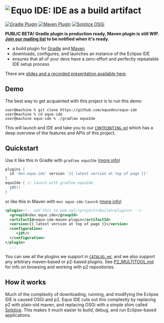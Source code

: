 # <image align="left" src=".github/equo_logo.svg"> Equo IDE: IDE as a build artifact

[![Gradle Plugin](https://img.shields.io/gradle-plugin-portal/v/dev.equo.ide?color=blue&label=gradle%20plugin)](plugin-gradle)
[![Maven Plugin](https://img.shields.io/maven-central/v/dev.equo.ide/equo-ide-maven-plugin?color=blue&label=maven%20plugin)](plugin-maven)
[![Solstice OSGi](https://img.shields.io/maven-central/v/dev.equo.ide/solstice?color=blue&label=solstice%20OSGi)](solstice)

**PUBLIC BETA! Gradle plugin is production ready, Maven plugin is still WIP. [Join our mailing list](https://equo.dev/ide) to be notified when it's ready.**

- a build plugin for [Gradle](plugin-gradle) and [Maven](plugin-maven)
- downloads, configures, and launches an instance of the Eclipse IDE
- ensures that all of your devs have a zero-effort and perfectly repeatable IDE setup process

There are [slides and a recorded presentation available here](https://github.com/equodev/equo-ide/issues/60).

## Demo 

The best way to get acquainted with this project is to run this demo

```console
user@machine % git clone https://github.com/equodev/equo-ide
user@machine % cd equo-ide
user@machine equo-ide % ./gradlew equoIde
```

This will launch and IDE and take you to our [`CONTRIBUTING.md`](CONTRIBUTING.md) which has a deep overview of the features and APIs of this project.

## Quickstart

Use it like this in Gradle with `gradlew equoIde` ([more info](plugin-gradle))

```gradle
plugins {
  id 'dev.equo.ide' version '{{ latest version at top of page }}'
}
equoIde { // launch with gradlew equoIde
  jdt()
}
```

or like this in Maven with `mvn equo-ide:launch` ([more info](plugin-maven))

```xml
<plugin><!-- add this to pom.xml/<project><build><plugins> -->
  <groupId>dev.equo.ide</groupId>
  <artifactId>equo-ide-maven-plugin</artifactId>
  <version>{{ latest version at top of page }}</version>
  <configuration>
     <jdt/>
  </configuration>
</plugin>
  ...
```

You can see all the plugins we support in [`CATALOG.md`](CATALOG.md), and we also support any arbitrary maven-based or p2-based plugins. See [P2_MULTITOOL.md](P2_MULTITOOL.md) for info on browsing and working with p2 repositories.

## How it works

Much of the complexity of downloading, running, and modifying the Eclipse IDE is caused OSGi and p2. Equo IDE cuts out this complexity by replacing p2 with plain-old maven, and replacing OSGi with a simple shim called [Solstice](https://github.com/equodev/equo-ide/tree/main/solstice). This makes it much easier to build, debug, and run Eclipse-based applications.
